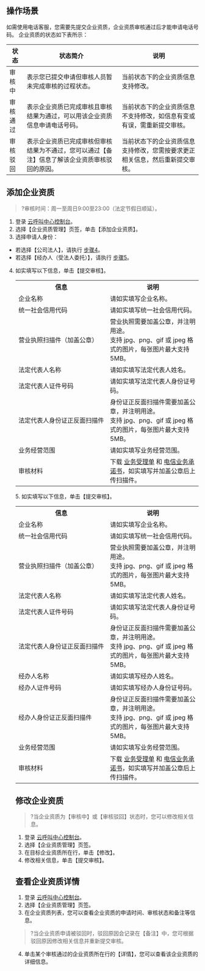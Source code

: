 ## 操作场景
如需使用电话客服，您需要先提交企业资质，企业资质审核通过后才能申请电话号码。
企业资质的状态如下表所示：

| 状态 | 状态简介 | 说明 |
|---------|---------|---------|
| 审核中 | 表示您已提交申请但审核人员暂未完成审核的过程状态。 |当前状态下的企业资质信息支持修改。 |
| 审核通过 | 表示企业资质已完成审核且审核结果为通过，可以用该企业资质信息申请电话号码。 |当前状态下的企业资质信息不支持修改，如信息有变或有误，需重新提交审核。 |
| 审核驳回 | 表示企业资质已完成审核但审核结果为不通过，您可以通过【备注】信息了解该企业资质审核驳回的原因。 |当前状态下的企业资质信息支持修改，您需按要求更正相关信息，然后重新提交审核。 |


<span id="Add"></span>
## 添加企业资质
 >?审核时间：周一至周日9:00至23:00（法定节假日顺延）。

1. 登录 [云呼叫中心控制台](https://console.cloud.tencent.com/ccc)。
2. 选择【企业资质管理】页签，单击【添加企业资质】。
3. 选择申请人身份：
 - 若选择【公司法人】，请执行 [步骤4](#step4)。
 - 若选择【经办人（受法人委托）】，请执行 [步骤5](#step5)。
<span id="Step4"></span>
4. 如实填写以下信息，单击【提交审核】。
   <table>
<tr>
<th>信息</th>
<th>说明</th>
</tr>
<tr>
<td>企业名称</td>
<td>请如实填写企业名称。</td>
</tr>
<tr>
<td>统一社会信用代码</td>
<td>请如实填写统一社会信用代码。</td>
</tr>
<tr>
<td>营业执照扫描件（加盖公章）</td>
<td>营业执照需要加盖公章，并注明用途。<br>支持 jpg、png、gif 或 jpeg 格式的图片，每张图片最大支持5MB。</td>
</tr>
<tr>
<td>法定代表人名称</td>
<td>请如实填写法定代表人姓名。</td>
</tr>
<tr>
<td>法定代表人证件号码</td>
<td>请如实填写法定代表人身份证号码。</td>
</tr>
<tr>
<td nowrap="nowrap">法定代表人身份证正反面扫描件</td>
<td>身份证正反面扫描件需要加盖公章，并注明用途。<br>支持 jpg、png、gif 或 jpeg 格式的图片，每张图片最大支持5MB。</td>
</tr>
<tr>
<td>业务经营范围</td>
<td>请如实填写业务经营范围。</td>
</tr>
<tr>
<td>审核材料</td>
<td>下载 <a href="https://imgcache.qq.com/qcloud/public/gahouliao/AcceptDocFile.2020021297c5146cb75f41ee25fc22f53121e12f.docx">业务受理单</a> 和 <a href="https://imgcache.qq.com/qcloud/public/gahouliao/NetworkCommitmentFile.20200212041db730ec4beecc76207a590542cfcb.docx">电信业务承诺书</a>，如实填写并加盖公章后上传扫描件。</td>
 </tr>
 </table>
<span id="Step5"></span>
5. 如实填写以下信息，单击【提交审核】。
   <table>
<tr>
<th>信息</th>
<th>说明</th>
</tr>
<tr>
<td>企业名称</td>
<td>请如实填写企业名称。</td>
</tr>
<tr>
<td>统一社会信用代码</td>
<td>请如实填写统一社会信用代码。</td>
</tr>
<tr>
<td>营业执照扫描件（加盖公章）</td>
<td>营业执照需要加盖公章，并注明用途。<br>支持 jpg、png、gif 或 jpeg 格式的图片，每张图片最大支持5MB。</td>
</tr>
<tr>
<td>法定代表人名称</td>
<td>请如实填写法定代表人姓名。</td>
</tr>
<tr>
<td>法定代表人证件号码</td>
<td>请如实填写法定代表人身份证号码。</td>
</tr>
<tr>
<td nowrap="nowrap">法定代表人身份证正反面扫描件</td>
<td>身份证正反面扫描件需要加盖公章，并注明用途。<br>支持 jpg、png、gif 或 jpeg 格式的图片，每张图片最大支持5MB。</td>
</tr>
<tr>
<td>经办人名称</td>
<td>请如实填写经办人姓名。</td>
</tr>
<tr>
<td>经办人证件号码</td>
<td>请如实填写经办人身份证号码。</td>
</tr>
<tr>
<td>经办人身份证正反面扫描件</td>
<td>身份证正反面扫描件需要加盖公章，并注明用途。<br>支持 jpg、png、gif 或 jpeg 格式的图片，每张图片最大支持5MB。</td>
</tr>
<tr>
<td>业务经营范围</td>
<td>请如实填写业务经营范围。</td>
</tr>
<tr>
<td>审核材料</td>
<td>下载 <a href="https://imgcache.qq.com/qcloud/public/gahouliao/AcceptDocFile.2020021297c5146cb75f41ee25fc22f53121e12f.docx">业务受理单</a> 和 <a href="https://imgcache.qq.com/qcloud/public/gahouliao/NetworkCommitmentFile.20200212041db730ec4beecc76207a590542cfcb.docx">电信业务承诺书</a>，如实填写并加盖公章后上传扫描件。</td>
 </tr>
 </table>
 
## 修改企业资质
>?当企业资质为【审核中】或【审核驳回】状态时，您可以修改相关信息。
 
1. 登录 [云呼叫中心控制台](https://console.cloud.tencent.com/ccc)。
2. 选择【企业资质管理】页签。
3. 在目标企业资质所在行，单击【修改】。
4. 修改相关信息，单击【提交审核】。

## 查看企业资质详情

1. 登录 [云呼叫中心控制台](https://console.cloud.tencent.com/ccc)。
2. 选择【企业资质管理】页签。
3. 在企业资质列表，您可以查看企业资质的申请时间、审核状态和备注等信息。
 >?当企业资质申请被驳回时，驳回原因会记录在【备注】中，您可根据驳回原因修改相关信息并重新提交审核。
4. 单击某个审核通过的企业资质所在行的【详情】，您可以查看该企业资质的详细信息。
 
